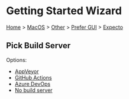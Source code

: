 <!--
GENERATED FILE - DO NOT EDIT
This file was generated by [MarkdownSnippets](https://github.com/SimonCropp/MarkdownSnippets).
Source File: /docs/mdsource/wiz/MacOS_Other_Gui_Expecto.source.md
To change this file edit the source file and then run MarkdownSnippets.
-->

# Getting Started Wizard

[Home](/docs/wiz/readme.md) > [MacOS](MacOS.md) > [Other](MacOS_Other.md) > [Prefer GUI](MacOS_Other_Gui.md) > [Expecto](MacOS_Other_Gui_Expecto.md)

## Pick Build Server

Options:
 * [AppVeyor](MacOS_Other_Gui_Expecto_AppVeyor.md)
 * [GitHub Actions](MacOS_Other_Gui_Expecto_GitHubActions.md)
 * [Azure DevOps](MacOS_Other_Gui_Expecto_AzureDevOps.md)
 * [No build server](MacOS_Other_Gui_Expecto_None.md)
